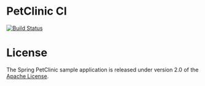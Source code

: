 # PetClinic CI

[![Build Status](https://travis-ci.com/DevOpsRene/Petclinic-CI.svg?branch=master)](https://travis-ci.com/DevOpsRene/Petclinic-CI)


# License

The Spring PetClinic sample application is released under version 2.0 of the [Apache License](https://www.apache.org/licenses/LICENSE-2.0).

